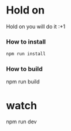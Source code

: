 # Hold on

Hold on you will do it :+1

### How to install
```sh
npm run install
```

### How to build
npm run build
# watch
npm run dev
```
